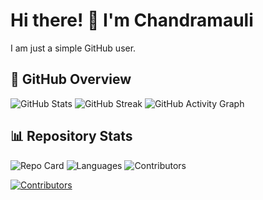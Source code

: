 # Hi there! 👋 I'm Chandramauli  

I am just a simple GitHub user. 

## 🚀 GitHub Overview

![GitHub Stats](https://github-readme-stats.vercel.app/api?username=Chandramauli-Arm64&show_icons=true&theme=tokyonight)
![GitHub Streak](https://streak-stats.demolab.com?user=Chandramauli-Arm64&theme=tokyonight&hide_border=true)
![GitHub Activity Graph](https://github-readme-activity-graph.vercel.app/graph?username=Chandramauli-Arm64&theme=tokyo-night)

## 📊 Repository Stats
![Repo Card](https://github-readme-stats.vercel.app/api/pin/?username=Chandramauli-Arm64&repo=meanings&theme=tokyonight)
![Languages](https://github-readme-stats.vercel.app/api/top-langs/?username=Chandramauli-Arm64&repo=meanings&theme=tokyonight)
![Contributors](https://contrib.rocks/image?repo=Chandramauli-Arm64/meanings)

[![Contributors](https://contrib.rocks/image?repo=xFanexx/meanings)](https://github.com/xFanexx/meanings/graphs/contributors)